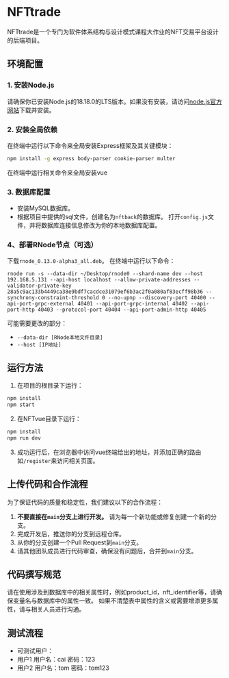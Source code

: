 # NFTtrade
NFTtrade是一个专门为软件体系结构与设计模式课程大作业的NFT交易平台设计的后端项目。

## 环境配置

### 1. 安装Node.js
请确保你已安装Node.js的18.18.0的LTS版本。如果没有安装，请访问[node.js官方网站](https://nodejs.org/)下载并安装。

### 2. 安装全局依赖
在终端中运行以下命令来全局安装Express框架及其关键模块：
```bash
npm install -g express body-parser cookie-parser multer
```
在终端中运行相关命令来全局安装vue

### 3. 数据库配置
- 安装MySQL数据库。
- 根据项目中提供的sql文件，创建名为`nftback`的数据库。
打开`config.js`文件，并将数据库连接信息修改为你的本地数据库配置。

### 4、部署RNode节点（可选）
下载`rnode_0.13.0-alpha3_all.deb`。
在终端中运行以下命令：
```
rnode run -s --data-dir ~/Desktop/rnode0 --shard-name dev --host 192.168.5.131 --api-host localhost --allow-private-addresses --validator-private-key 28a5c9ac133b4449ca38e9bdf7cacdce31079ef6b3ac2f0a080af83ecff98b36 --synchrony-constraint-threshold 0 --no-upnp --discovery-port 40400 --api-port-grpc-external 40401 --api-port-grpc-internal 40402 --api-port-http 40403 --protocol-port 40404 --api-port-admin-http 40405
```
可能需要更改的部分：
- `--data-dir [RNode本地文件目录]`
- `--host [IP地址]`

## 运行方法

1. 在项目的根目录下运行：
```bash
npm install
npm start
```

2. 在NFTvue目录下运行：
```bash
npm install
npm run dev
```

3. 成功运行后，在浏览器中访问vue终端给出的地址，并添加正确的路由如`/register`来访问相关页面。

## 上传代码和合作流程

为了保证代码的质量和稳定性，我们建议以下的合作流程：

1. **不要直接在`main`分支上进行开发。** 请为每一个新功能或修复创建一个新的分支。
2. 完成开发后，推送你的分支到远程仓库。
3. 从你的分支创建一个Pull Request到`main`分支。
4. 请其他团队成员进行代码审查，确保没有问题后，合并到`main`分支。

## 代码撰写规范

请在使用涉及到数据库中的相关属性时，例如product_id，nft_identifier等，请确保变量名与数据库中的属性一致。
如果不清楚表中属性的含义或需要增添更多属性，请与相关人员进行沟通。

## 测试流程

- 可测试用户：
- 用户1 用户名：cai 密码：123
- 用户2 用户名：tom 密码：tom123